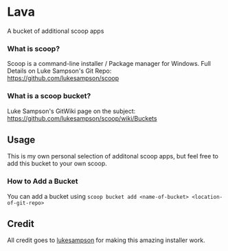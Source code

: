# Lava
A bucket of additional scoop apps

### What is scoop?
Scoop is a command-line installer / Package manager for Windows.
Full Details on Luke Sampson's Git Repo:
https://github.com/lukesampson/scoop

### What is a scoop bucket?
Luke Sampson's GitWiki page on the subject:
https://github.com/lukesampson/scoop/wiki/Buckets

## Usage
This is my own personal selection of additonal scoop apps, but 
feel free to add this bucket to your own scoop.

### How to Add a Bucket
You can add a bucket using
``` scoop bucket add <name-of-bucket> <location-of-git-repo> ```

## Credit
All credit goes to [lukesampson](https://github.com/lukesampson) for making this amazing installer work.
